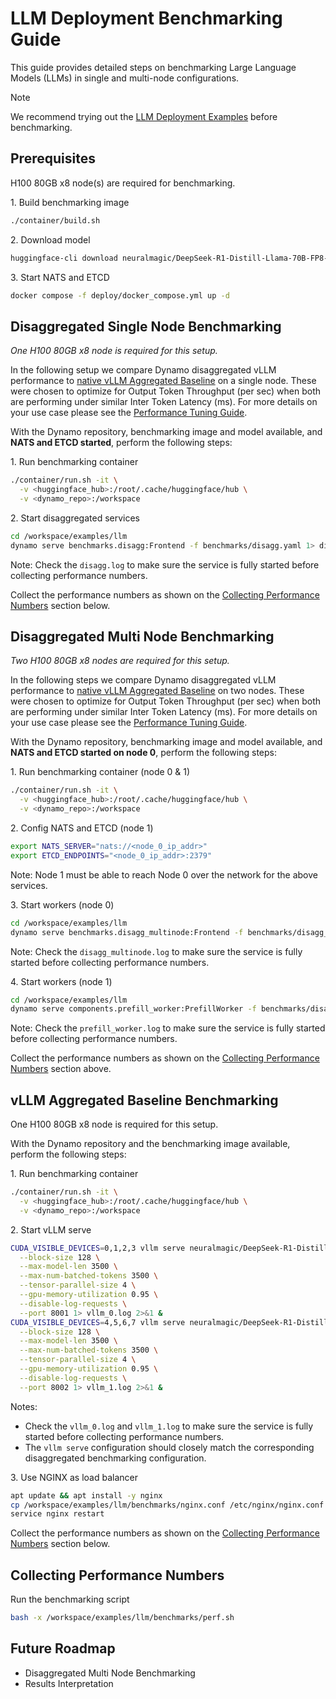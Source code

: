 <!--
SPDX-FileCopyrightText: Copyright (c) 2025 NVIDIA CORPORATION & AFFILIATES. All rights reserved.
SPDX-License-Identifier: Apache-2.0

Licensed under the Apache License, Version 2.0 (the "License");
you may not use this file except in compliance with the License.
You may obtain a copy of the License at

http://www.apache.org/licenses/LICENSE-2.0

Unless required by applicable law or agreed to in writing, software
distributed under the License is distributed on an "AS IS" BASIS,
WITHOUT WARRANTIES OR CONDITIONS OF ANY KIND, either express or implied.
See the License for the specific language governing permissions and
limitations under the License.
-->

# LLM Deployment Benchmarking Guide

This guide provides detailed steps on benchmarking Large Language Models (LLMs) in single and multi-node configurations.

> [!NOTE]
> We recommend trying out the [LLM Deployment Examples](./README.md) before benchmarking.

## Prerequisites

H100 80GB x8 node(s) are required for benchmarking.

1\. Build benchmarking image
```bash
./container/build.sh
```

2\. Download model
```bash
huggingface-cli download neuralmagic/DeepSeek-R1-Distill-Llama-70B-FP8-dynamic
```

3\. Start NATS and ETCD
```bash
docker compose -f deploy/docker_compose.yml up -d
```

## Disaggregated Single Node Benchmarking

*One H100 80GB x8 node is required for this setup.*

In the following setup we compare Dynamo disaggregated vLLM performance to
[native vLLM Aggregated Baseline](#vllm-aggregated-baseline-benchmarking) on a single node. These were chosen to optimize
for Output Token Throughput (per sec) when both are performing under similar Inter Token Latency (ms).
For more details on your use case please see the [Performance Tuning Guide](/docs/guides/disagg_perf_tuning.md).

With the Dynamo repository, benchmarking image and model available, and **NATS and ETCD started**, perform the following steps:

1\. Run benchmarking container
```bash
./container/run.sh -it \
  -v <huggingface_hub>:/root/.cache/huggingface/hub \
  -v <dynamo_repo>:/workspace
```

2\. Start disaggregated services
```bash
cd /workspace/examples/llm
dynamo serve benchmarks.disagg:Frontend -f benchmarks/disagg.yaml 1> disagg.log 2>&1 &
```
Note: Check the `disagg.log` to make sure the service is fully started before collecting performance numbers.

Collect the performance numbers as shown on the [Collecting Performance Numbers](#collecting-performance-numbers) section below.

## Disaggregated Multi Node Benchmarking

*Two H100 80GB x8 nodes are required for this setup.*

In the following steps we compare Dynamo disaggregated vLLM performance to
[native vLLM Aggregated Baseline](#vllm-aggregated-baseline-benchmarking) on two nodes. These were chosen to optimize
for Output Token Throughput (per sec) when both are performing under similar Inter Token Latency (ms).
For more details on your use case please see the [Performance Tuning Guide](/docs/guides/disagg_perf_tuning.md).

With the Dynamo repository, benchmarking image and model available, and **NATS and ETCD started on node 0**, perform the following steps:

1\. Run benchmarking container (node 0 & 1)
```bash
./container/run.sh -it \
  -v <huggingface_hub>:/root/.cache/huggingface/hub \
  -v <dynamo_repo>:/workspace
```

2\. Config NATS and ETCD (node 1)
```bash
export NATS_SERVER="nats://<node_0_ip_addr>"
export ETCD_ENDPOINTS="<node_0_ip_addr>:2379"
```
Note: Node 1 must be able to reach Node 0 over the network for the above services.

3\. Start workers (node 0)
```bash
cd /workspace/examples/llm
dynamo serve benchmarks.disagg_multinode:Frontend -f benchmarks/disagg_multinode_0.yaml 1> disagg_multinode.log 2>&1 &
```
Note: Check the `disagg_multinode.log` to make sure the service is fully started before collecting performance numbers.

4\. Start workers (node 1)
```bash
cd /workspace/examples/llm
dynamo serve components.prefill_worker:PrefillWorker -f benchmarks/disagg_multinode_1.yaml 1> prefill_worker.log 2>&1 &
```
Note: Check the `prefill_worker.log` to make sure the service is fully started before collecting performance numbers.

Collect the performance numbers as shown on the [Collecting Performance Numbers](#collecting-performance-numbers) section above.

## vLLM Aggregated Baseline Benchmarking

One H100 80GB x8 node is required for this setup.

With the Dynamo repository and the benchmarking image available, perform the following steps:

1\. Run benchmarking container
```bash
./container/run.sh -it \
  -v <huggingface_hub>:/root/.cache/huggingface/hub \
  -v <dynamo_repo>:/workspace
```

2\. Start vLLM serve
```bash
CUDA_VISIBLE_DEVICES=0,1,2,3 vllm serve neuralmagic/DeepSeek-R1-Distill-Llama-70B-FP8-dynamic \
  --block-size 128 \
  --max-model-len 3500 \
  --max-num-batched-tokens 3500 \
  --tensor-parallel-size 4 \
  --gpu-memory-utilization 0.95 \
  --disable-log-requests \
  --port 8001 1> vllm_0.log 2>&1 &
CUDA_VISIBLE_DEVICES=4,5,6,7 vllm serve neuralmagic/DeepSeek-R1-Distill-Llama-70B-FP8-dynamic \
  --block-size 128 \
  --max-model-len 3500 \
  --max-num-batched-tokens 3500 \
  --tensor-parallel-size 4 \
  --gpu-memory-utilization 0.95 \
  --disable-log-requests \
  --port 8002 1> vllm_1.log 2>&1 &
```
Notes:
* Check the `vllm_0.log` and `vllm_1.log` to make sure the service is fully started before collecting performance numbers.
* The `vllm serve` configuration should closely match the corresponding disaggregated benchmarking configuration.

3\. Use NGINX as load balancer
```bash
apt update && apt install -y nginx
cp /workspace/examples/llm/benchmarks/nginx.conf /etc/nginx/nginx.conf
service nginx restart
```

Collect the performance numbers as shown on the [Collecting Performance Numbers](#collecting-performance-numbers) section below.

## Collecting Performance Numbers

Run the benchmarking script
```bash
bash -x /workspace/examples/llm/benchmarks/perf.sh
```

## Future Roadmap

* Disaggregated Multi Node Benchmarking
* Results Interpretation
